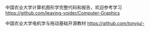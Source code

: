 中国农业大学计算机图形学完整代码和报告，欢迎参考学习 https://github.com/leaving-voider/Computer-Graphics 


中国农业大学电机学与拖动基础开源教材  https://github.com/tonyju/- 
